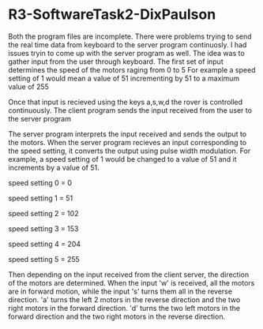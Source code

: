# R3-SoftwareTask2-DixPaulson

Both the program files are incomplete. There were problems trying to send the real time data from keyboard to the server program continuosly. I had issues tryin to come up with the server program as well.
The idea was to gather input from the user through keyboard. The first set of input determines the speed of the motors raging from 0 to 5
For example a speed setting of 1 would mean a value of 51 incrementing by 51 to a maximum value of 255

Once that input is recieved using the keys a,s,w,d the rover is controlled continuously. The client program sends the input received from the user to the server program

The server program interprets the input received and sends the output to the motors. When the server program recieves an input corresponding to the speed setting, it converts the output using pulse width modulation. For example, a speed setting of 1 would be changed to a value of 51 and it increments by a value of 51.

speed setting 0 = 0

speed setting 1 = 51

speed setting 2 = 102

speed setting 3 = 153

speed setting 4 = 204

speed setting 5 = 255

Then depending on the input received from the client server, the direction of the motors are determined. When the input 'w' is received, all the motors are in forward motion, while the input 's' turns them all in the reverse direction. 'a' turns the left 2 motors in the reverse direction and the two right motors in the forward direction. 'd'  turns the two left motors in the forward direction and the two right motors in the reverse direction.
